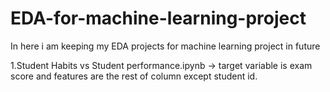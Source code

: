 # EDA-for-machine-learning-project
In here i am keeping my EDA projects for machine learning project in future

1.Student Habits vs Student performance.ipynb -> target variable is exam score and features are the rest of column except student id.
